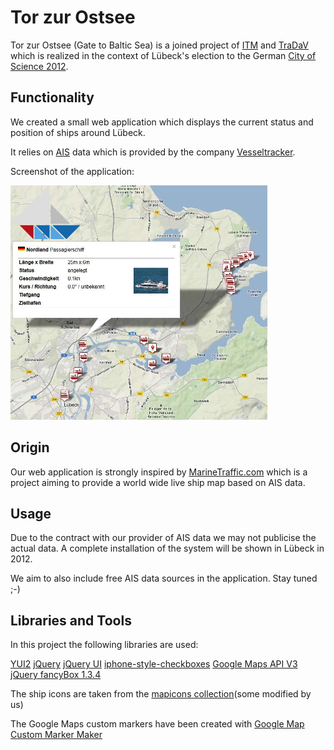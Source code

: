 Tor zur Ostsee
==============
Tor zur Ostsee (Gate to Baltic Sea) is a joined project of [ITM](http://www.itm.uni-luebeck.de/ "Homepage Institute of Telematics") and [TraDaV](http://www.tradav.de/ "Homepage TraDaV") which is realized in the context of Lübeck's election to the German [City of Science 2012](http://www.hanse-trifft-humboldt.de/ "Homepage City of Science 2012").

Functionality
-------------
We created a small web application which displays the current status and position of ships around Lübeck.

It relies on [AIS](http://en.wikipedia.org/wiki/Automatic_Identification_System "WP article about AIS") data which is provided by the company [Vesseltracker](http://www.vesseltracker.com/ "Homepage Vesseltracker").

Screenshot of the application:

<a href="https://github.com/itm/Tor-zur-Ostsee/raw/master/img/screenshot.jpg"><img src="https://github.com/itm/Tor-zur-Ostsee/raw/master/img/screenshot.jpg" width="411" height="375" alt="application screenshot"></a>

Origin
-------

Our web application is strongly inspired by [MarineTraffic.com](http://marinetraffic.com/ais/de/default.aspx "Homepage MarineTraffic") which is a project aiming to provide a world wide live ship map based on AIS data.

Usage
------
Due to the contract with our provider of AIS data we may not publicise the actual data. A complete installation of the system will be shown in Lübeck in 2012.

We aim to also include free AIS data sources in the application. Stay tuned ;-)

Libraries and Tools
-------------------
In this project the following libraries are used:

[YUI2](http://yuilibrary.com/projects/yui2/)
[jQuery](http://jquery.com/)
[jQuery UI](http://jqueryui.com/)
[iphone-style-checkboxes](https://github.com/tdreyno/iphone-style-checkboxes)
[Google Maps API V3](http://code.google.com/apis/maps/index.html)
[jQuery fancyBox 1.3.4](http://fancybox.net/)

The ship icons are taken from the [mapicons collection](http://mapicons.nicolasmollet.com/?s=boat)(some modified by us)

The Google Maps custom markers have been created with [Google Map Custom Marker Maker](http://www.powerhut.co.uk/googlemaps/custom_markers.php)
